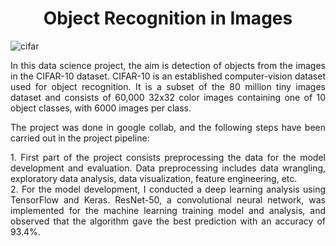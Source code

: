 <h1 align="center"> Object Recognition in Images </h1>
 
![cifar](https://user-images.githubusercontent.com/110327175/223373086-31208db0-5185-4ae3-bc02-c24bda5acd37.png)

<p align="justify"> 
In this data science project, the aim is detection of objects from the images in the CIFAR-10 dataset. CIFAR-10  is an established computer-vision dataset used for object recognition. It is a subset of the 80 million tiny images dataset and consists of 60,000 32x32 color images containing one of 10 object classes, with 6000 images per class.
</p>


<p align="justify"> 
The project was done in google collab, and the following steps have been carried out in the project pipeline: <br>
</p>

<p align="justify">
1. First part of the project consists preprocessing the data for the model development and evaluation. Data preprocessing includes data wrangling, exploratory data analysis, data visualization, feature engineering, etc.<br>
2. For the model development, I conducted a deep learning analysis using TensorFlow and Keras. ResNet-50, a convolutional neural network, was implemented for the machine learning training model and analysis, and observed that the algorithm gave the best prediction with an accuracy of 93.4%.
</p>

